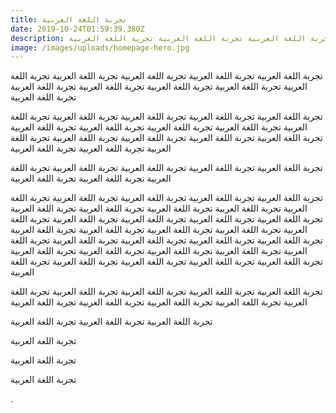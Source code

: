 ```yaml
---
title: تجربة اللغة العربية
date: 2019-10-24T01:59:39.380Z
description: تجربة اللغة العربية تجربة اللغة العربية تجربة اللغة العربية
image: /images/uploads/homepage-hero.jpg
---
```

تجربة اللغة العربية تجربة اللغة العربية تجربة اللغة العربية تجربة اللغة العربية تجربة اللغة العربية تجربة اللغة العربية تجربة اللغة العربية تجربة اللغة العربية تجربة اللغة العربية تجربة اللغة العربية 

تجربة اللغة العربية تجربة اللغة العربية تجربة اللغة العربية تجربة اللغة العربية تجربة اللغة العربية تجربة اللغة العربية تجربة اللغة العربية تجربة اللغة العربية تجربة اللغة العربية تجربة اللغة العربية تجربة اللغة العربية تجربة اللغة العربية تجربة اللغة العربية تجربة اللغة العربية تجربة اللغة العربية تجربة اللغة العربية 

تجربة اللغة العربية تجربة اللغة العربية تجربة اللغة العربية تجربة اللغة العربية تجربة اللغة العربية تجربة اللغة العربية تجربة اللغة العربية 

تجربة اللغة العربية تجربة اللغة العربية تجربة اللغة العربية تجربة اللغة العربية تجربة اللغة العربية تجربة اللغة العربية تجربة اللغة العربية تجربة اللغة العربية تجربة اللغة العربية تجربة اللغة العربية تجربة اللغة العربية تجربة اللغة العربية تجربة اللغة العربية تجربة اللغة العربية تجربة اللغة العربية تجربة اللغة العربية تجربة اللغة العربية تجربة اللغة العربية تجربة اللغة العربية تجربة اللغة العربية تجربة اللغة العربية تجربة اللغة العربية تجربة اللغة العربية تجربة اللغة العربية تجربة اللغة العربية تجربة اللغة العربية تجربة اللغة العربية تجربة اللغة العربية تجربة اللغة العربية تجربة اللغة العربية تجربة اللغة العربية تجربة اللغة العربية 

تجربة اللغة العربية تجربة اللغة العربية تجربة اللغة العربية تجربة اللغة العربية تجربة اللغة العربية تجربة اللغة العربية تجربة اللغة العربية تجربة اللغة العربية تجربة اللغة العربية 



تجربة اللغة العربية تجربة اللغة العربية تجربة اللغة العربية 

تجربة اللغة العربية 

تجربة اللغة العربية 

تجربة اللغة العربية 



.
